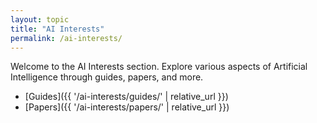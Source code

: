 ```yaml
---
layout: topic
title: "AI Interests"
permalink: /ai-interests/
---
```


Welcome to the AI Interests section. Explore various aspects of Artificial Intelligence through guides, papers, and more.

- [Guides]({{ '/ai-interests/guides/' | relative_url }})
- [Papers]({{ '/ai-interests/papers/' | relative_url }})

